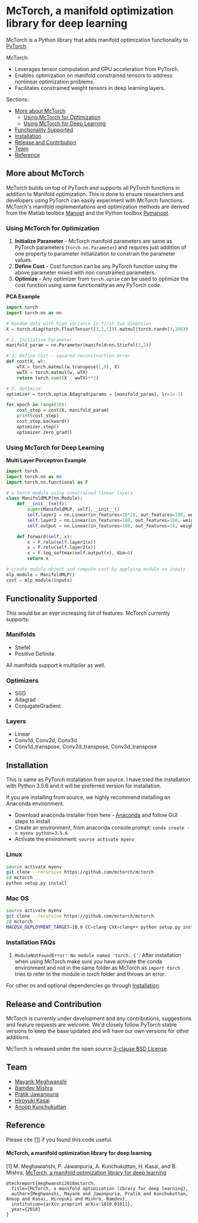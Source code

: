 # McTorch, a manifold optimization library for deep learning 

McTorch is a Python library that adds manifold optimization functionality to [PyTorch](https://github.com/pytorch/pytorch).  

McTorch:
 - Leverages tensor computation and GPU acceleration from PyTorch.
 - Enables optimization on manifold constrained tensors to address nonlinear optimization problems.
 - Facilitates constrained weight tensors in deep learning layers.

Sections:
- [More about McTorch](#more-about-mctorch)
  - [Using McTorch for Optimization](#using-mctorch-for-optimization)
  - [Using McTorch for Deep Learning](#using-mctorch-for-deep-learning)
- [Functionality Supported](#functionality-supported)
- [Installation](#installation)
- [Release and Contribution](#release-and-contribution)
- [Team](#team)
- [Reference](#reference)

## More about McTorch
McTorch builds on top of PyTorch and supports all PyTorch functions in addition to Manifold optimization. This is done to ensure researchers and developers using PyTorch can easily experiment with McTorch functions. McTorch's manifold implementations and optimization methods are derived from the Matlab toolbox [Manopt](http://manopt.org/) and the Python toolbox [Pymanopt](https://pymanopt.github.io/).

### Using McTorch for Optimization

1. **Initialize Parameter** - McTorch manifold parameters are same as PyTorch parameters (`torch.nn.Parameter`) and requires just addition of one property to parameter initialization to constrain the parameter values. 
2. **Define Cost** - Cost function can be any PyTorch function using the above parameter mixed with non constrained parameters.
3. **Optimize** - Any optimizer from `torch.optim` can be used to optimize the cost function using same functionality as any PyTorch code.

**PCA Example**
```python
import torch
import torch.nn as nn

# Random data with high variance in first two dimension
X = torch.diag(torch.FloatTensor([3,2,1])).matmul(torch.randn(3,200))

# 1. Initialize Parameter
manifold_param = nn.Parameter(manifold=nn.Stiefel(3,2))

# 2. Define Cost - squared reconstruction error
def cost(X, w):
    wTX = torch.matmul(w.transpose(1,0), X)
    wwTX = torch.matmul(w, wTX)
    return torch.sum((X - wwTX)**2)

# 3. Optimize
optimizer = torch.optim.Adagrad(params = [manifold_param], lr=1e-2)

for epoch in range(30):
    cost_step = cost(X, manifold_param)
    print(cost_step)
    cost_step.backward()
    optimizer.step()
    optimizer.zero_grad()
```

### Using McTorch for Deep Learning
**Multi Layer Perceptron Example**
```python
import torch
import torch.nn as nn
import torch.nn.functional as F

# a torch module using constrained linear layers
class ManifoldMLP(nn.Module):
    def __init__(self):
        super(ManifoldMLP, self).__init__()
        self.layer1 = nn.Linear(in_features=28*28, out_features=100, weight_manifold=nn.Stiefel)
        self.layer2 = nn.Linear(in_features=100, out_features=100, weight_manifold=nn.PositiveDefinite)
        self.output = nn.Linear(in_features=100, out_features=10, weight_manifold=nn.Stiefel)

    def forward(self, x):
        x = F.relu(self.layer1(x))
        x = F.relu(self.layer2(x))
        x = F.log_softmax(self.output(x), dim=0)
        return x

# create module object and compute cost by applying module on inputs
mlp_module = ManifoldMLP()
cost = mlp_module(inputs)

```

## Functionality Supported
This would be an ever increasing list of features. McTorch currently supports:

### Manifolds
- Stiefel
- Positive Definite

All manifolds support k multiplier as well.

### Optimizers
- SGD
- Adagrad
- ConjugateGradient

### Layers
- Linear
- Conv1d, Conv2d, Conv3d
- Conv1d\_transpose, Conv2d\_transpose, Conv3d\_transpose



## Installation
This is same as PyTorch installation from source. I have tried the installation with Python 3.5.6 and it will be preferred version for installation.

If you are installing from source, we highly recommend installing an Anaconda environment. 
- Download  anaconda installer from here - [Anaconda](https://www.anaconda.com/download/) and follow GUI steps to install
- Create an environment, from anaconda console prompt: ```conda create -n myenv python=3.5.6```
- Activate the environment: ```source activate myenv```

### Linux
```bash
source activate myenv
git clone --recursive https://github.com/mctorch/mctorch
cd mctorch
python setup.py install
```

### Mac OS
```bash
source activate myenv
git clone --recursive https://github.com/mctorch/mctorch
cd mctorch
MACOSX_DEPLOYMENT_TARGET=10.9 CC=clang CXX=clang++ python setup.py install
```

### Installation FAQs
1. ```ModuleNotFoundError: No module named 'torch._C'```: 
After installation when using McTorch make sure you have activate the conda environment and not in the same folder as McTorch as ```import torch``` tries to refer to the module in torch folder and throws an error. 

For other os and optional dependencies go through [Installation](pytorch-README.md#installation).

## Release and Contribution
McTorch is currently under development and any contributions, suggestions and feature requests are welcome. We'd closely follow PyTorch stable versions to keep the base updated and will have our own versions for other additions.

McTorch is released under the open source [3-clause BSD License](LICENSE).

## Team 
- [Mayank Meghwanshi](https://github.com/mayank127/)
- [Bamdev Mishra](https://github.com/bamdevm)
- [Pratik Jawanpuria](https://pratikjawanpuria.com)
- [Hiroyuki Kasai](https://github.com/hiroyuki-kasai)
- [Anoop Kunchukuttan](https://github.com/anoopkunchukuttan)

## Reference
Please cite [[1](https://arxiv.org/abs/1810.01811)] if you found this code useful.
#### McTorch, a manifold optimization library for deep learning
[1] M. Meghawanshi, P. Jawanpuria, A. Kunchukuttan, H. Kasai, and B. Mishra, [McTorch, a manifold optimization library for deep learning](https://arxiv.org/abs/1810.01811)

```
@techreport{meghwanshi2018mctorch,
  title={McTorch, a manifold optimization library for deep learning},
  author={Meghwanshi, Mayank and Jawanpuria, Pratik and Kunchukuttan, Anoop and Kasai, Hiroyuki and Mishra, Bamdev},
  institution={arXiv preprint arXiv:1810.01811},
  year={2018}
}
```